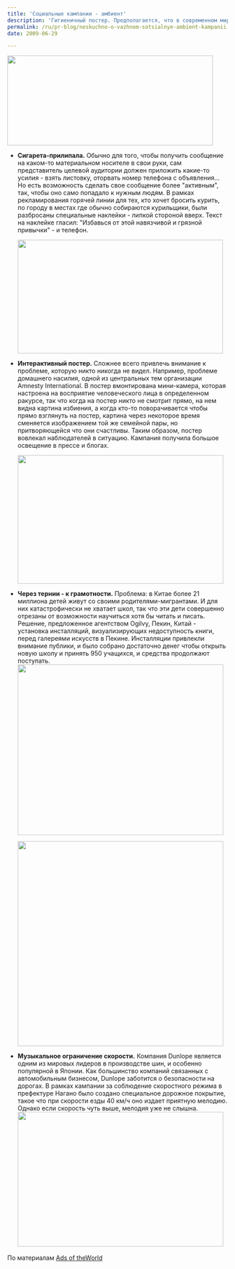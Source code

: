 ```yaml
---
title: 'Социальные кампании - амбиент'
description: 'Гигиеничный постер. Предполагается, что в современном мире все люди обладают необходимым набором базовых навыков заботы о своем здоровье и личной гигиены. Но если бы это было так, не создавались бы все новые программы по распространению информации например, о мытье рук после посещения туалета. Одна из таких кампаний разработана агентством Grey Group, Хошмин, Вьетнам, для программы "За санитарию и гигиену" Мирового Банка, и министерства здравоохранения Вьетнама. Агентство рассудило, что просто разместить призыв мыть руки недостаточно - нужно обеспечить возможность для этого. Агентство разработало специальные мыльные постеры - обе стороны бумаги покрыты мылом, и можно оторвать кусочек и использовать как обычное мыло.'
permalink: /ru/pr-blog/neskuchno-o-vazhnom-sotsialnye-ambient-kampanii
date: 2009-06-29

---
```


<img src="{{ site.assets }}/upload/Soap-Paper_WHO-LR.jpg" alt="" class="post__img" width="470" height="205">

<ul>
<li><strong>Сигарета-прилипала.</strong> Обычно для того, чтобы получить сообщение на каком-то материальном носителе в свои руки, сам представитель целевой аудитории должен приложить какие-то усилия - взять листовку, оторвать номер телефона с объявления... Но есть возможность сделать свое сообщение более "активным", так, чтобы оно само попадало к нужным людям. В рамках рекламирования горячей линии для тех, кто хочет бросить курить, по городу в местах где обычно собираются курильщики, были разбросаны специальные наклейки - липкой стороной вверх. Текст на наклейке гласил: "Избавься от этой навязчивой и грязной привычки" - и телефон.

<img src="{{ site.assets }}/upload/smokersticker.jpg" alt="" class="post__img" width="469" height="259"></li>
<li><strong>Интерактивный постер.</strong> Сложнее всего привлечь внимание к проблеме, которую никто никогда не видел. Например, проблеме домашнего насилия, одной из центральных тем организации Amnesty International. В постер вмонтирована мини-камера, которая настроена на восприятие человеческого лица в определенном ракурсе, так что когда на постер никто не смотрит прямо, на нем видна картина избиения, а когда кто-то поворачивается чтобы прямо взглянуть на постер, картина через некоторое время сменяется изображением той же семейной пары, но притворяющейся что они счастливы. Таким образом, постер вовлекал наблюдателей в ситуацию. Кампания получила большое освещение в прессе и блогах.

<img src="{{ site.assets }}/upload/amnestycamera.jpg" alt="" class="post__img" width="470" height="293"></li>
<li><strong>Через тернии - к грамотности.</strong> Проблема: в Китае более 21 миллиона детей живут со своими родителями-мигрантами. И для них катастрофически не хватает школ, так что эти дети совершенно отрезаны от возможности научиться хотя бы читать и писать. Решение, предложенное агентством Ogilvy, Пекин, Китай - установка инсталляций, визуализирующих недоступность книги, перед галереями искусств в Пекине. Инсталляции привлекли внимание публики, и было собрано достаточно денег чтобы открыть новую школу и принять 950 учащихся, и средства продолжают поступать.

<img src="{{ site.assets }}/upload/citizenbarbedwire.jpg" alt="" class="post__img" width="470" height="389">

<img src="{{ site.assets }}/upload/citizenglass.jpg" alt="" class="post__img" width="470" height="467"></li>
<li><strong>Музыкальное ограничение скорости.</strong> Компания Dunlope является одним из мировых лидеров в производстве шин, и особенно популярной в Японии. Как большинство компаний связанных с автомобильным бизнесом, Dunlope заботится о безопасности на дорогах. В рамках кампании за соблюдение скоростного режима в префектуре Нагано было создано специальное дорожное покрытие, такое что при скорости езды 40 км/ч оно издает приятную мелодию. Однако если скорость чуть выше, мелодия уже не слышна.

<img src="{{ site.assets }}/upload/dunlopmelodyroad.jpg" alt="" class="post__img" width="470" height="307">

 </li>
</ul>

По материалам <a href="https://www.adsoftheworld.com">Ads of theWorld</a>

